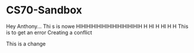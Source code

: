 # CS70-Sandbox
Hey Anthony...
Thi s is nowe
HIHIHIHIHIHIHIHIHIHIHIHIH
H
HI
H
HI
H
H
This is to get an error
Creating a conflict

This is a change